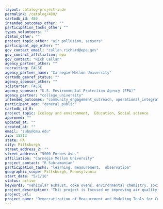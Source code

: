 ```yaml
---
layout: catalog-project-indv
permalink: /catalog/480/
cartodb_id: 480
intended_outcomes_other: ""
participation_tasks_other: ""
types_volunteers: ""
status_other: ""
project_topic_other: "air pollution, sensors"
participant_age_other: ""
gov_contact_email: "callan.richard@epa.gov"
gov_contact_affiliation: epa
gov_contact: "Rich Callan"
agency_partner_other: ""
recruiting: FALSE
agency_partner_name: "Carnegie Mellon University"
cartodb_georef_status: ""
agency_sponsor_other: ""
scistarter: FALSE
agency_sponsor: "U.S. Environmental Protection Agency (EPA)"
agency_partner: "college_university"
intended_outcomes: "community_engagement_outreach, operational_integration_use, research_advancement"
participant_age: "general_public"
cartodb_id_0: 
project_topic: Ecology and environment,  Education, Social science 
approved: ""
updated_at: ""
created_at: ""
email: "subu@cmu.edu"
zip: 15213
state: PA
city: Pittsburgh
street_address_2: ""
street_address: "5000 Forbes Ave."
affiliation: "Carnegie Mellon University"
project_contact: "R Subramanian"
participation_tasks: "learning, measurement,  observation"
geographic_scope: Pittsburgh, Pennsylvania
start_date: "5/1/16"
status: active
keywords: "vehicular exhaust, coke ovens, environmental chemistry, social science, engineering, urban pollution"
project_description: "This project is focused on improving air quality and human health in Pittsburgh, particularly in Environmental Justice communities. Multiple real-time, affordable, multipollutant (RAMP) air monitors and high-resolution air quality modeling will provide localized information, instead of generalizing pollutant levels for all of Pittsburgh. Carnegie Mellon University researchers are partnering with three local community groups to investigate the accuracy and reliability of existing sensors and their potential effectiveness in helping communities understand local levels of air pollutants and how to respond."
project_url:
project_name: "Democratization of Measurement and Modeling Tools for Community Action on Air Quality, and Improved Spatial Resolution of Air Pollutant Concentrations"
---
```

